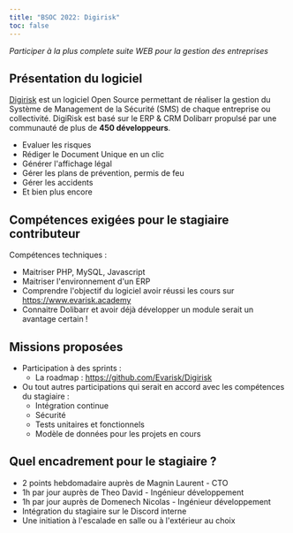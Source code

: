 ```yaml
---
title: "BSOC 2022: Digirisk"
toc: false
---
```


*Participer à la plus complete suite WEB pour la gestion des entreprises*

## Présentation du logiciel

[Digirisk](https://www.digirisk.com/) est un logiciel Open Source permettant de réaliser la gestion du Système de Management de la Sécurité (SMS) de chaque entreprise ou collectivité. DigiRisk est basé sur le ERP & CRM Dolibarr propulsé par une communauté de plus de **450 développeurs**.

- Evaluer les risques
- Rédiger le Document Unique en un clic
- Générer l'affichage légal
- Gérer les plans de prévention, permis de feu
- Gérer les accidents
- Et bien plus encore

## Compétences exigées pour le stagiaire contributeur

Compétences techniques : 

- Maitriser PHP, MySQL, Javascript
- Maitriser l'environnement d'un ERP
- Comprendre l'objectif du logiciel avoir réussi les cours sur https://www.evarisk.academy
- Connaitre Dolibarr et avoir déjà développer un module serait un avantage certain !

## Missions proposées

- Participation à des sprints : 
    - La roadmap : https://github.com/Evarisk/Digirisk
- Ou tout autres participations qui serait en accord avec les compétences du stagiaire : 
    - Intégration continue
    - Sécurité
    - Tests unitaires et fonctionnels
    - Modèle de données pour les projets en cours

## Quel encadrement pour le stagiaire ?

- 2 points hebdomadaire auprès de Magnin Laurent - CTO
- 1h par jour auprès de Theo David - Ingénieur développement
- 1h par jour auprès de Domenech Nicolas - Ingénieur développement
- Intégration du stagiaire sur le Discord interne
- Une initiation à l'escalade en salle ou à l'extérieur au choix
